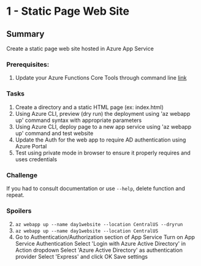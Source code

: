 # 1 - Static Page Web Site

## Summary
Create a static page web site hosted in Azure App Service
### Prerequisites:
1. Update your Azure Functions Core Tools through command line [link](https://docs.microsoft.com/en-us/azure/azure-functions/functions-run-local)



### Tasks
1. Create a directory and a static HTML page (ex: index.html)
2. Using Azure CLI, preview (dry run) the deployment using 'az webapp up' command syntax with appropriate parameters
3. Using Azure CLI, deploy page to a new app service using 'az webapp up' command and test website
4. Update the Auth for the web app to require AD authentication using Azure Portal
5. Test using private mode in browser to ensure it properly requires and uses credentials

### Challenge
If you had to consult documentation or use `--help`, delete function and repeat.

### Spoilers
2. `az webapp up --name day1website --location CentralUS --dryrun`
3. `az webapp up --name day1website --location CentralUS`
4. Go to Authentication/Authorization section of App Service
Turn on App Service Authentication
Select 'Login with Azure Active Directory' in Action dropdown
Select 'Azure Active Directory' as authentication provider
Select 'Express' and click OK
Save settings
